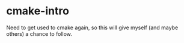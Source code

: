cmake-intro
===========

Need to get used to cmake again, so this will give myself (and maybe others) a chance to follow.
